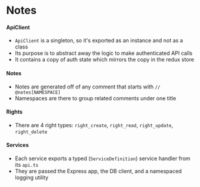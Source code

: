 # Notes

#### ApiClient
- `ApiClient` is a singleton, so it's exported as an instance and not as a class
- Its purpose is to abstract away the logic to make authenticated API calls
- It contains a copy of auth state which mirrors the copy in the redux store

#### Notes
- Notes are generated off of any comment that starts with `// @notes[NAMESPACE]`
- Namespaces are there to group related comments under one title

#### Rights
- There are 4 right types: `right_create`, `right_read`, `right_update`, `right_delete`

#### Services
- Each service exports a typed (`ServiceDefinition`) service handler from its `api.ts`
- They are passed the Express app, the DB client, and a namespaced logging utility

